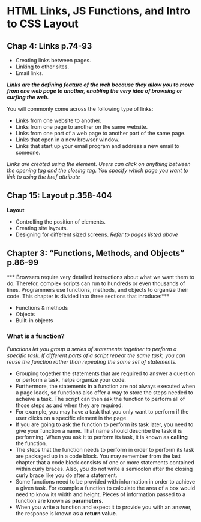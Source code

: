 # HTML Links, JS Functions, and Intro to CSS Layout

## Chap 4: Links p.74-93
- Creating links between pages.
- Linking to other sites.
- Email links.

***Links are the defining feature of the web because they allow you to move from one web page to another, enabling the very idea of browsing or surfing the web.***

You will commonly come across the following type of links:

- Links from one website to another.
- Links from one page to another on the same website.
- Links from one part of a web page to another part of the same page.
- Links that open in a new browser window.
- Links that start up your email program and address a new email to someone.

*Links are created using the <a> element. Users can click on anything between the opening tag and the closing tag. You specify which page you want to link to using the href attribute*

## Chap 15: Layout p.358-404

**Layout**
- Controlling the position of elements.
- Creating site layouts.
- Designing for different sized screens.
*Refer to pages listed above*

## Chapter 3: “Functions, Methods, and Objects” p.86-99

*** Browsers require very detailed instructions about what we want them to do. Therefor, complex scripts can run to hundreds or even thousands of lines. Programmers use functions, methods, and objects to organize their code. This chapter is divided into three sections that inroduce:***
- Functions & methods
- Objects
- Built-in objects

### What is a function?
*Functions let you group a series of statements together to perform a specific task. If different parts of a script repeat the same task, you can reuse the function rather than repeating the same set of statements.*
- Grouping together the statements that are required to answer a question or perform a task, helps organize your code. 
- Furthermore, the statements in a function are not always executed when a page loads, so functions also offer a way to store the steps needed to acheive a task. The script can then ask the function to perform all of those steps as and when they are required.
- For example, you may have a task that you only want to perform if the user clicks on a specific element in the page. 
- If you are going to ask the function to perform its task later, you need to give your function a name. That name should describe the task it is performing. When you ask it to perform its task, it is known as **calling** the function.
- The steps that the function needs to perform in order to perform its task are packaged up in a code block. You may remember from the last chapter that a code block consists of one or more statements contained within curly braces. Also, you do not write a semicolon after the closing curly brace like you do after a statement.
- Some functions need to be provided with information in order to achieve a given task. For example a function to calculate the area of a box would need to know its width and height. Pieces of information passed to a function are known as **parameters**.
- When you write a function and expect it to provide you with an answer, the response is known as a **return value**.

